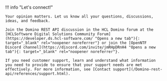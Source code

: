 <!-- prettier-ignore -->
!!! info "Let's connect!"

    Your opinion matters. Let us know all your questions, discussions, ideas, and feedback.

    Join the Domino REST API discussion in the HCL Domino forum at the [HCLSoftware Digital Solutions Community Forum](https://developer.ds.hcl-software.com/ "Opens a new tab"){: target="_blank" rel="noopener noreferrer"} or join the [OpenNTF Discord channel](https://discord.com/invite/jmRHpDRnH4 "Opens a new tab"){: target="_blank" rel="noopener noreferrer"}.

    If you need customer support, learn and understand what information you need to provide to ensure that your support needs are met effectively. For more information, see [Contact support](/Domino-rest-api/references/support.html).
